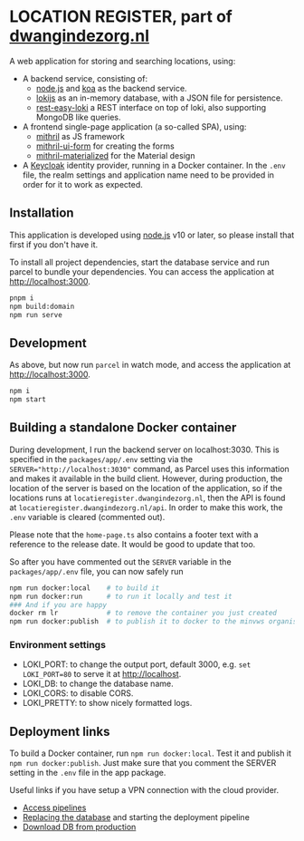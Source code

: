 # LOCATION REGISTER, part of [dwangindezorg.nl](dwangindezorg.nl)

A web application for storing and searching locations, using:

- A backend service, consisting of:
  - [node.js](https://nodejs.org) and [koa](https://www.npmjs.com/package/koa) as the backend service.
  - [lokijs](http://lokijs.org) as an in-memory database, with a JSON file for persistence.
  - [rest-easy-loki](https://github.com/erikvullings/rest-easy-loki) a REST interface on top of loki, also supporting MongoDB like queries.
- A frontend single-page application (a so-called SPA), using:
  - [mithril](http://mithril.js.org) as JS framework
  - [mithril-ui-form](https://github.com/erikvullings/mithril-ui-form) for creating the forms
  - [mithril-materialized](https://github.com/erikvullings/mithril-materialized) for the Material design
- A [Keycloak](https://www.keycloak.org) identity provider, running in a Docker container. In the `.env` file, the realm settings and application name need to be provided in order for it to work as expected.

## Installation

This application is developed using [node.js](https://nodejs.org) v10 or later, so please install that first if you don't have it.

To install all project dependencies, start the database service and run parcel to bundle your dependencies. You can access the application at [http://localhost:3000](http://localhost:3000).

```bash
pnpm i
npm build:domain
npm run serve
```

## Development

As above, but now run `parcel` in watch mode, and access the application at [http://localhost:3000](http://localhost:1234).

```bash
npm i
npm start
```

## Building a standalone Docker container

During development, I run the backend server on localhost:3030. This is specified in the `packages/app/.env` setting via the `SERVER="http://localhost:3030"` command, as Parcel uses this information and makes it available in the build client. However, during production, the location of the server is based on the location of the application, so if the locations runs at `locatieregister.dwangindezorg.nl`, then the API is found at `locatieregister.dwangindezorg.nl/api`. In order to make this work, the `.env` variable is cleared (commented out).

Please note that the `home-page.ts` also contains a footer text with a reference to the release date. It would be good to update that too.

So after you have commented out the `SERVER` variable in the `packages/app/.env` file, you can now safely run

```bash
npm run docker:local    # to build it
npm run docker:run      # to run it locally and test it
### And if you are happy
docker rm lr            # to remove the container you just created
npm run docker:publish  # to publish it to docker to the minvws organisation
```

### Environment settings

- LOKI_PORT: to change the output port, default 3000, e.g. `set LOKI_PORT=80` to serve it at [http://localhost](http://localhost).
- LOKI_DB: to change the database name.
- LOKI_CORS: to disable CORS.
- LOKI_PRETTY: to show nicely formatted logs.

## Deployment links

To build a Docker container, run `npm run docker:local`. Test it and publish it `npm run docker:publish`. Just make sure that you comment the SERVER setting in the `.env` file in the app package.

Useful links if you have setup a VPN connection with the cloud provider.

- [Access pipelines](https://git.overheid.standaardplatform.rijksapps.nl/vws/locr/hackaton/locatieregister/pipelines)
- [Replacing the database](https://git.overheid.standaardplatform.rijksapps.nl/vws/locr/hackaton/locatieregister/blob/extra-params/db/locatieregister.db) and starting the deployment pipeline
- [Download DB from production](https://git.overheid.standaardplatform.rijksapps.nl/vws/locr/backup-db-prod/pipelines)
